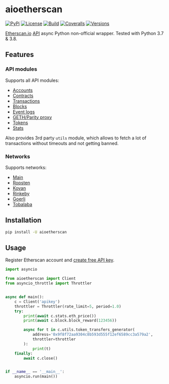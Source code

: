 # aioetherscan

[![PyPi](https://img.shields.io/pypi/v/aioetherscan.svg)](https://pypi.org/project/aioetherscan/)
[![License](https://img.shields.io/pypi/l/aioetherscan.svg)](https://pypi.org/project/aioetherscan/)
[![Build](https://travis-ci.com/ape364/aioetherscan.svg?branch=master)](https://travis-ci.com/ape364/aioetherscan)
[![Coveralls](https://img.shields.io/coveralls/ape364/aioetherscan.svg)](https://coveralls.io/github/ape364/aioetherscan)
[![Versions](https://img.shields.io/pypi/pyversions/aioetherscan.svg)](https://pypi.org/project/aioetherscan/)


[Etherscan.io](https://etherscan.io) [API](https://etherscan.io/apis) async Python non-official wrapper. Tested with Python 3.7 & 3.8.

## Features

### API modules

Supports all API modules:

* [Accounts](https://etherscan.io/apis#accounts)
* [Contracts](https://etherscan.io/apis#contracts)
* [Transactions](https://etherscan.io/apis#transactions)
* [Blocks](https://etherscan.io/apis#blocks)
* [Event logs](https://etherscan.io/apis#logs)
* [GETH/Parity proxy](https://etherscan.io/apis#proxy)
* [Tokens](https://etherscan.io/apis#tokens)
* [Stats](https://etherscan.io/apis#stats)

Also provides 3rd party `utils` module, which allows to fetch a lot of transactions without timeouts and not getting banned.

### Networks

Supports networks:

* [Main](https://etherscan.io/)
* [Ropsten](https://ropsten.etherscan.io/)
* [Kovan](https://kovan.etherscan.io/)
* [Rinkeby](https://rinkeby.etherscan.io/)
* [Goerli](https://goerli.etherscan.io/)
* [Tobalaba](https://tobalaba.etherscan.com/)

## Installation

```sh
pip install -U aioetherscan
```

## Usage
Register Etherscan account and [create free API key](https://etherscan.io/myapikey).

```python
import asyncio

from aioetherscan import Client
from asyncio_throttle import Throttler


async def main():
    c = Client('apikey')
    throttler = Throttler(rate_limit=5, period=1.0)
    try:
        print(await c.stats.eth_price())
        print(await c.block.block_reward(123456))

        async for t in c.utils.token_transfers_generator(
            address='0x9f8f72aa9304c8b593d555f12ef6589cc3a579a2',
            throttler=throttler
        ):
            print(t)
    finally:
        await c.close()


if __name__ == '__main__':
    asyncio.run(main())
```